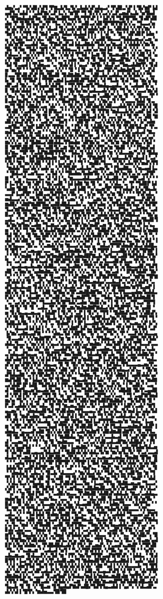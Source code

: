 ▟▅▞▃▞▝▜▞▟▊▞▟▜▝▛▇▃▙▜▃▜▞▃▙▟▞▟▚▟▄▃▞▝▛▟▉▃▚▛▐▝█▞▆▛▐▟▄▟▜▃▚▟▟▝▝▃▙▛▇▞▃▛▐▃▚▝▆▜▛▝▜▝▊▞▛▞▃▞▞▃▛▃▅▟▚▃▙▝▅▜▙▟▞▝█▜▅▟▄▟▟▜▅▝▉▟▅▞▙▟█▜▄▟▜▞▜▜▚▛▐▝▐▟▚▜▝▜▟▜▛▜▙▝▊▟▛▟▉▟▅▝▛▝▊▜▙▜▄▞▚▞▛▝▜▃▝▞▅▞▞▝▚▟▊▃▞▟▊▜▛▜▛▛▇▜▞▞▃▝▜▃▃▞▅▜▞▟▞▜▛▞▞▝▟▝▛▝▟▃▟▝▊▞▄▟▞▟▛▟▚▟▟▞▅▛▐▃▝▟▉▟▟▝▞▞▛▞▆▞▝▜▅▜▝▝▞▜▜▝▜▝▇▟▝▃▆▞▜▟▄▞▟▃▙▟▐▜▚▝▐▝▟▝▚▝▇▝▝▟▛▟▊▛▐▟▅▝▄▝▄▜▟▞▜▃▛▞▟▃▝▟▛▝▟▝▇▃▃▝▞▜▙▞▝▞▃▟▊▜▙▃▃▞▜▟▟▃▅▃▞▃▅▝▄▞▟▞▆▜▛▃▃▟▟▝▆▃▝▛▇▟▚▟▚▟▐▟▃▟▇▟▞▜▟▞▄▞▆▃▟▝▞▟▟▟▞▞▆▞▙▜▙▝▊▜▅▝▜▟▞▝▇▜▝▞▚▃▜▟▅▃▃▜▝▃▙▞▄▞▅▟▐▟▝▝█▞▚▝▞▞▃▝▄▃▝▞▛▟▃▃▚▝▚▞▞▞▛▜▝▝▅▝▝▞▟▞▟▝▛▜▟▝▐▃▆▝█▝▆▃▅▃▆▜▝▟▝▟█▝▟▝▄▞▛▝▇▛▐▜▛▞▝▃▄▝▉▞▜▝▝▃▚▟▅▝▇▞▜▝▉▝▇▟▝▟▆▃▟▛▇▞▝▞▅▟▜▝▅▜▟▝▊▃▄▟▐▝▛▟▅▃▄▝▃▝▉▟▞▟▐▝▄▃▞▝▇▜▙▝▟▃▛▃▞▜▅▃▟▟▇▜▚▝▊▟▅▝▅▞▛▝▝▝▆▜▜▞▚▃▄▝▞▞▝▝▉▝▐▝▊▃▆▝▟▃▞▜▛▞▚▟▆▟▆▜▃▞▝▃▛▟▊▃▃▜▛▟▊▟▚▛▐▜▄▜▙▟▊▝▉▟▇▟▇▞▚▃▝▟▉▃▙▞▃▟▟▃▚▞▙▜▟▞▞▝▜▃▙▝▉▝█▝▛▜▙▛▐▝▜▜▛▃▆▟▐▃▟▟▉▟▛▜▟▟▚▝▟▝▜▃▙▝▊▟▝▜▅▝▆▞▄▜▄▟▛▃▟▝▇▞▃▝▅▜▄▟▞▟▟▜▄▝▝▜▚▜▜▃▆▜▞▜▅▟▄▃▄▟▃▝▄▝▃▟▄▟▜▞▄▝▊▝▉▟▞▟▟▟▝▝▞▞▄▟▉▝▜▟▐▝█▞▙▞▅▞▄▟▃▃▟▞▞▜▚▝▜▝▅▝▞▃▃▞▆▞▟▞▅▃▚▝▆▝▟▝▚▃▙▞▄▟▞▝▊▃▞▝▅▝▆▃▟▃▆▝▃▟█▞▚▞▅▝▊▝▚▝█▃▃▝▛▝▊▃▙▞▆▟▜▃▚▜▄▜▚▞▝▝▞▜▙▟▜▜▄▝▊▜▃▞▝▞▆▞▃▜▝▝▛▃▃▃▜▟▟▝▊▃▅▞▜▝█▟▝▟▇▟▞▃▄▝▟▞▝▃▚▝▉▞▄▜▝▟▛▟▅▜▞▟▉▃▃▟▟▞▛▞▟▜▜▞▟▝█▝▊▟█▝▞▃▟▜▞▞▝▟▐▛▇▃▞▝▝▝▟▞▚▝▅▝▉▝▛▛▇▝▆▟▃▃▙▜▞▃▅▛▐▟▝▟▝▟▞▃▚▞▛▟▃▝▉▝█▝▃▞▙▟▝▝▅▜▃▟▉▜▃▟▐▞▙▝▃▃▚▟▝▝▉▝▛▃▝▟█▝▇▟▊▞▟▃▛▟▜▞▝▝▃▟▚▞▝▜▅▜▝▝▝▟▉▜▛▝▚▃▞▞▟▞▞▟▚▜▅▞▚▝▐▞▚▟▅▃▆▜▙▞▚▞▆▛▐▟▛▞▛▝▛▛▇▝▄▝▐▜▞▝▊▝▟▟█▞▆▝▜▝▉▝▛▟▉▜▟▃▛▝▛▃▅▟▜▃▆▞▛▜▞▃▆▝▝▝▅▟▐▝▟▞▞▜▛▞▅▟▝▝▉▝▉▝▜▞▟▃▅▜▞▃▟▃▟▝▇▃▞▞▄▝▇▜▟▞▙▞▜▟▟▞▞▟▇▟▞▞▛▞▞▜▚▞▛▃▟▝▝▞▞▟▛▃▚▜▙▜▝▞▃▞▄▞▆▞▞▞▃▝▟▝█▟▇▃▞▟▉▟▟▃▜▜▅▟▅▝▟▛▇▞▅▝▚▞▜▞▆▝▆▟▚▛▇▃▚▜▟▝▉▝▇▜▛▟█▟▊▝▇▃▚▟▊▜▞▃▆▝▇▞▅▝▊▟▛▞▟▜▚▞▆▝▇▟▊▝▞▝▐▜▅▟▚▟▉▞▆▃▝▜▛▝▛▃▙▛▇▟█▜▜▜▞▝▜▟▃▜▝▟▟▝▞▞▛▝▆▝▞▟▃▃▆▞▚▞▟▝█▟▄▟▆▜▚▟▆▝▐▟▜▟█▟▅▟▆▝▆▛▇▝▐▝▛▃▝▛▇▟▇▜▝▞▄▟▃▃▙▜▚▟▄▟▐▝▃▞▚▜▞▝▇▝▅▞▛▟█▝▝▟▐▝▐▃▞▃▛▞▝▜▝▝▅▟▉▞▜▃▃▝▚▜▞▃▙▞▛▞▅▟▚▜▜▝▆▟▟▞▜▃▞▟▞▞▄▟▞▃▝▞▚▜▜▟▛▃▟▃▙▞▚▃▅▞▙▝▐▜▄▟▇▃▝▞▅▃▄▟▐▃▝▝█▟▃▞▛▃▅▜▃▃▝▃▜▟▝▞▝▜▙▟▅▞▙▟▆▜▙▝▞▃▆▞▛▞▅▞▛▃▚▞▃▟▜▛▇▝▚▝▄▝▚▃▃▃▜▃▝▟▝▟▐▝▄▝▆▃▃▃▟▟▃▃▟▟▝▟▃▟▉▃▚▞▝▜▛▃▟▝▞▝▝▛▐▃▜▜▞▝▇▝▟▛▐▝▇▞▃▟▊▝▐▟▐▟▇▝▇▝▉▝▄▝▄▝▞▟▃▝▃▝▛▝▜▟▉▛▐▟▚▟▆▝█▟█▝▝▟▞▞▆▟▟▞▟▞▙▞▃▟▐▟█▝▚▞▄▃▅▜▛▝▛▜▚▟▄▛▐▞▄▜▙▃▙▃▃▛▐▃▟▜▛▝▐▟▊▃▄▜▟▜▜▃▚▜▙▝▃▝▐▞▅▝▜▞▚▞▆▝█▞▝▝▝▝▛▟▚▟▃▝▅▟▃▃▞▃▚▝▜▞▙▞▙▞▙▝▊▜▝▃▅▞▝▟▝▝▝▃▆▞▆▝▇▝▄▞▝▟▛▜▃▃▛▟▛▟▆▟▉▞▝▟▇▛▇▟█▜▙▞▄▟▉▟█▟▃▃▙▞▃▝▇▜▚▟▅▝▄▜▜▟▟▜▙▜▄▞▚▜▟▜▛▜▃▞▆▛▇▟▄▞▜▃▞▜▜▝▉▜▃▞▜▞▄▃▄▞▟▞▙▞▆▞▝▟▃▃▛▜▅▝▄▟▆▜▄▝▃▟▉▃▞▝▊▝▊▝▅▞▅▝▊▟▝▜▝▝█▛▐▜▜▞▙▜▚▞▚▟▟▞▟▞▅▜▛▟█▟▃▞▝▝▇▞▄▃▟▃▝▝▜▃▛▛▇▞▃▝▆▜▝▞▄▜▃▜▞▛▐▝▞▃▆▜▚▞▜▝▜▜▝▟▆▟▃▟▄▜▙▟▊▜▜▞▆▞▆▜▅▞▃▟▅▝▜▃▆▃▞▃▄▜▞▜▛▞▆▞▅▟▛▃▅▝▊▝▆▟▚▃▟▃▚▛▐▃▚▃▅▝▚▜▞▝▜▝▇▞▜▞▟▃▙▛▇▟▚▟▇▞▃▜▚▜▚▝▜▟█▟▚▞▝▟█▞▚▜▅▟▐▞▅▟▇▜▟▝▉▞▄▝█▝▇▃▜▟▛▞▟▝▛▜▞▞▄▃▞▞▟▞▙▟▊▞▛▝▅▝▛▟▐▜▄▃▝▃▜▝▚▝▟▟▝▟▞▟▇▝▄▝▜▞▚▃▝▃▛▃▚▃▞▞▞▃▜▟▜▝▐▝▃▝▛▃▙▟▃▜▃▝▆▞▄▜▟▝▐▞▅▜▄▃▃▝█▞▃▝▞▃▆▟▞▞▆▝▇▃▃▞▄▜▄▞▄▝▚▟▃▞▛▜▛▟▅▟▛▟▃▞▟▟█▃▜▝█▜▝▃▞▃▅▃▄▞▃▃▝▜▙▝▃▟▅▟▇▞▆▝▃▜▝▜▛▛▐▃▃▟█▞▞▟▜▞▜▛▇▛▐▞▝▝▛▞▅▟▆▝▐▜▄▞▆▜▅▟█▜▟▟▚▟▅▟█▛▇▃▙▝▆▜▄▞▃▟▊▜▟▜▟▟▃▜▜▞▜▃▝▃▞▃▛▝▊▜▚▃▟▝▊▟▛▟▛▜▞▟▉▝▇▞▞▃▛▃▜▃▃▟▊▟▜▃▄▝▛▞▙▝▝▜▝▝▄▃▟▃▄▃▙▃▆▞▟▟█▃▝▃▃▜▃▟▇▞▝▜▛▞▃▜▟▜▄▞▙▝▄▜▙▃▃▟▊▞▜▟▜▟█▝▃▜▅▞▅▝▄▟▆▟▆▃▜▞▝▜▜▟▚▝▞▞▃▝▇▝▄▝▅▞▃▟▝▝▐▛▇▜▟▟▛▝▇▞▚▞▝▝▞▝▃▞▙▝▇▃▛▝▊▃▄▜▚▝▝▟▚▟▆▟▜▝▄▛▇▟▜▜▙▞▄▃▞▝▆▛▇▝▜▛▇▃▛▟▟▞▟▝▉▝▃▟▚▝▆▜▅▃▛▝▐▞▆▝▛▟▆▃▅▟▄▞▃▃▙▃▛▃▚▞▛▞▟▟▜▝▃▟▜▃▙▃▙▃▅▝▊▟▞▞▞▝▟▝▞▟▃▟▞▃▛▝▆▝▊▝▚▞▟▝█▜▙▟▅▞▆▜▜▃▅▛▐▟▊▞▙▝▆▝▜▃▙▝▐▟█▝▆▜▙▞▄▜▛▃▆▟█▟▇▜▅▝▞▃▜▃▜▜▃▃▄▟▅▞▙▟▟▃▛▟▞▝▟▝▝▟▄▟▛▃▚▞▚▟▊▞▚▃▜▃▆▟▛▜▞▜▃▝▜▟▄▝▅▟▟▜▅▜▟▟▆▟▊▜▝▃▝▃▞▟▚▞▅▞▝▜▃▃▙▞▙▜▛▜▟▞▃▟▅▝▅▟▊▞▅▝▐▝▊▝▞▃▞▜▚▃▞▜▛▜▙▝▊▜▞▝▊▝▊▝▃▟▃▝▛▝▄▜▛▃▆▞▆▟▆▟▇▛▇▟▃▞▟▞▜▟▛▜▚▝▆▝▄▟▊▝▅▝▊▞▙▃▄▃▅▃▄▝▐▟▟▛▐▝▊▞▚▝▃▛▐▝▊▞▚▝▜▜▝▝█▟▇▟▚▟▅▝▞▟▉▟▚▞▞▝█▝▉▝▆▝▐▞▟▝█▃▙▝▊▞▆▛▐▜▛▟▐▝▆▜▛▟▃▞▆▞▚▜▙▟▅▞▝▜▜▝▜▝▜▟█▃▙▜▙▝▝▞▝▞▜▝▃▝▉▟▅▛▐▝▐▛▐▃▃▟▆▜▞▟▟▜▝▃▝▞▚▃▅▃▚▛▐▞▚▞▝▝▟▃▃▟▐▟▐▟▐▝▄▝▃▝▞▃▞▟▇▛▐▟▚▃▜▟▅▜▅▃▄▝▛▟▝▛▐▃▜▜▟▝▃▛▐▞▆▞▃▟▆▃▄▛▇▝▝▝▝▟▅▃▜▟▝▟█▜▄▝▜▞▚▝▚▞▜▞▚▝▛▝▃▃▛▟▞▟▃▃▄▝▊▃▃▟▞▝▞▞▆▟▇▜▛▞▚▝▆▝▆▝▝▝▞▝▆▝▃▜▜▟▅▃▞▝▄▝▄▟▛▜▄▜▚▜▟▞▟▟▃▜▃▃▚▝▅▞▞▟▝▞▄▃▞▟▃▃▞▟▉▞▃▞▅▟▆▞▝▟▄▜▟▛▐▞▟▝▛▜▃▃▛▃▃▝▃▝▉▝▚▝▇▞▟▞▝▟▞▝▃▃▟▟▜▞▝▟▝▜▅▟▛▃▄▟▅▃▜▃▙▜▜▟▜▟▊▃▚▃▙▃▚▟▄▃▟▜▄▃▄▝▜▝█▟▜▜▞▜▅▞▙▟▊▝▐▟▃▟▄▜▛▃▙▝▜▟▝▃▙▞▟▟▇▞▆▝▟▟▚▟▅▜▜▝▉▝▞▟▐▟▐▜▟▃▆▃▟▜▚▞▆▟█▃▄▛▐▃▛▟▜▟█▞▄▜▛▃▝▝▅▟▃▟▚▞▄▞▟▜▛▞▛▟▝▟▄▃▄▝▉▝▊▝▉▞▚▞▅▟▞▜▄▝▐▟▜▟▃▜▜▃▃▃▄▃▅▞▛▃▚▃▚▜▃▝▛▞▚▝▅▞▟▟▆▞▝▟▇▝▄▛▐▝▄▟▐▟▇▝▞▞▆▜▚▟▄▃▞▟▚▃▝▝█▞▆▟▜▟▄▟▇▝▃▜▚▜▛▟▅▜▝▞▜▞▟▞▝▝▆▟▆▃▜▃▝▝▛▟▝▟▇▟▐▝▄▟▊▟▟▞▄▞▆▟▜▟▉▝▆▝▐▟▄▞▆▝▛▝▊▜▅▟▝▜▄▃▟▞▜▝▐▟▞▝▛▃▞▝▚▜▄▃▛▞▄▝▆▟▇▃▞▟▟▛▐▛▐▟█▝▜▟▜▟▟▝▐▜▚▃▜▟▇▝█▜▜▝▇▞▚▃▛▞▙▝▐▝▚▟▊▞▝▃▄▝▟▝▜▟▇▜▄▃▅▜▄▃▟▞▙▞▜▝▃▝▟▝▅▞▜▟▉▞▚▟▞▞▞▞▝▟█▟▉▝█▞▛▃▄▟█▟▝▞▛▟▐▜▞▝▛▃▞▜▜▝▊▝▅▝▄▞▜▃▃▝▉▃▞▜▛▜▃▞▞▃▄▝▝▜▝▃▄▛▇▜▅▟▆▞▅▝▜▞▚▝▞▃▛▝▆▜▜▞▆▞▆▜▅▜▝▟▉▞▅▟▜▟▉▛▇▟▇▟▚▝▜▞▙▛▇▝█▝▛▃▛▃▟▟▞▞▙▞▚▟▃▝▉▝▜▝▆▃▅▃▜▟▞▃▜▞▝▃▙▟▉▜▞▝▐▟▛▞▃▟▞▝▇▜▄▃▅▞▚▝▝▟▅▟▄▟▊▜▟▝▛▟▊▟▅▞▜▜▃▃▄▃▚▛▐▃▚▞▙▃▜▞▅▟▐▃▚▟▄▜▟▟▊▝▊▝▆▟▚▟▅▞▜▃▅▞▚▝▟▃▛▟▐▝▉▞▚▃▙▝▜▝▞▜▞▃▟▟▃▟▃▜▃▜▝▃▄▝▝▟▜▝▐▝▇▜▞▟▃▟▄▝▄▞▄▟▛▝▇▜▅▝▇▟▐▃▛▜▜▜▙▃▅▞▆▝▅▟▄▝▐▃▄▝▆▝▄▜▛▃▛▟▚▝▃▃▃▜▄▟▝▜▜▞▟▝▊▟▉▟█▝▚▃▚▛▐▜▄▟▃▃▅▟▆▟▚▟▟▛▐▟▅▟▃▝▄▃▃▟▚▟▇▝▉▞▞▟▞▟▉▜▞▃▟▞▆▟▆▜▝▟▉▟▆▟▊▟▇▜▚▝▊▃▜▜▃▝▜▝█▞▜▞▙▞▞▞▆▝█▝▐▝▇▟█▟▄▝▆▞▚▜▞▃▞▞▃▃▙▃▟▝▜▝▄▟▚▜▛▝█▜▟▝▃▃▅▞▜▝▝▜▝▝▆▝▉▝▅▟▆▃▃▝▜▝▃▞▃▞▞▟▊▃▟▃▟▛▇▞▟▟█▟▚▝▐▜▜▞▄▜▄▟▜▟▝▝▝▃▞▟▝▜▝▟▇▝▐▃▆▟▇▞▝▝▆▟▚▞▟▃▆▝▄▟▄▜▜▟▅▜▟▃▅▜▝▟▞▜▚▟▊▃▄▃▄▜▟▃▙▟▝▝█▟▊▟▞▟▞▟▟▃▜▞▆▝▆▞▅▜▃▜▞▝▛▃▞▃▃▟▟▃▙▞▛▃▆▟▝▟▐▟▞▟▛▟█▞▚▞▛▟▄▝▞▃▞▃▚▃▅▃▟▃▅▟▃▜▅▟▇▝█▜▅▝█▝▝▝▃▟▄▜▜▜▚▟▝▞▜▛▐▜▛▜▛▝▞▜▜▛▐▝█▟▝▟█▃▞▝▟▜▞▟▟▞▚▞▟▞▅▛▐▟▟▞▙▞▃▟▛▟▟▜▛▃▆▝▉▝▝▃▛▝▝▝▆▟▚▃▝▝▇▟▚▝▇▝▄▟▟▞▞▟▛▝▄▝▊▝▝▟▅▟▄▜▝▃▙▃▚▝▉▃▙▝▟▃▃▃▞▝▆▞▟▃▞▟▞▝▜▟▚▃▜▃▚▟▊▜▅▝▆▝▜▜▚▜▝▞▞▜▞▜▞▟▊▝▊▃▚▟▊▝▜▝▊▞▟▟▝▜▙▞▆▞▅▝▜▞▝▜▞▝▆▟▛▝▝▟▟▝▞▟▃▜▃▞▞▜▄▟▄▝▊▝▚▃▛▟▉▟▜▃▃▜▅▝▐▃▄▞▜▜▄▝█▟▇▃▅▃▅▝▜▃▃▞▞▟▜▝▃▝▄▟▝▜▞▜▟▜▟▝▄▜▝▃▆▜▄▃▚▟█▟▆▟▉▃▄▜▞▞▆▜▃▟▛▝▛▞▟▃▞▝▚▞▝▝▆▝█▟▐▜▟▝▚▝▃▟▉▞▅▃▃▝▛▟▇▟█▝▟▟▉▟▚▟▟▃▙▝▇▃▞▃▟▟▄▃▅▟▅▜▄▜▝▟▊▞▚▃▆▞▙▃▝▃▃▝▛▝▜▝▃▝▟▃▚▟▉▝▊▃▙▟▞▞▟▝▊▞▅▜▙▝▉▟▝▝█▝▟▞▃▝▄▜▃▃▅▞▟▞▄▜▄▝▟▃▄▟▊▜▟▞▝▝▐▟▆▞▜▃▃▝▟▞▛▜▄▝▝▜▃▜▛▃▜▝▛▜▟▃▞▃▟▜▞▟▇▞▜▜▞▝▆▝▄▃▚▜▜▞▜▟▅▜▞▟▉▃▃▃▚▜▚▃▃▃▟▃▝▞▝▝▜▟▐▟▟▝▉▟▅▞▙▟█▝▜▞▚▃▝▜▄▝▛▜▚▝▃▟▟▟▝▜▃▃▄▞▃▛▇▜▃▜▅▜▟▃▝▟▇▝▟▞▄▜▃▟▚▜▟▟▝▟▛▜▅▃▙▝▆▃▙▞▙▜▝▟▄▝▚▟▊▃▞▛▇▟▄▞▃▜▃▝▅▟▝▞▟▜▙▟█▝▃▟▊▝▉▟▜▜▙▃▝▜▅▞▙▜▄▜▄▃▟▟▞▃▛▝▛▃▞▝▃▝▊▟▞▃▙▞▃▃▝▜▅▟▞▟▝▜▝▟▊▝▐▞▜▝▃▞▃▟▛▞▚▝▃▟▛▟▝▛▇▝▞▃▛▃▛▝▆▜▚▝▉▜▄▃▙▞▞▞▅▝▃▜▅▟▝▟▜▟▟▞▄▟▚▝▟▃▃▝▊▜▚▝▚▃▝▜▞▟█▞▚▝█▜▝▛▇▜▅▞▛▟▊▟▟▞▝▝▚▟▜▃▚▞▄▝▟▞▆▃▝▜▜▝▅▃▚▃▚▝█▃▚▝▊▃▅▞▄▟▊▛▐▞▙▞▟▟▆▞▄▝▛▟█▟█▟▃▟▞▛▐▜▞▃▛▃▅▟▚▝▞▃▄▟▚▃▆▟▛▝▞▜▛▟▊▝▜▃▝▞▚▃▆▃▆▝▝▃▟▃▟▝▅▜▝▝▚▞▞▜▛▟▜▜▚▝▞▜▙▝▅▝▚▝▉▝▝▝▅▜▚▃▙▃▆▃▄▝▊▟▃▃▛▞▃▜▟▝▆▝▐▜▚▝▆▞▙▞▜▜▛▃▄▛▇▜▛▟▚▝▐▟▟▃▝▝▊▟▉▜▜▝▐▃▞▜▞▟▚▟▝▞▛▃▙▟▊▃▆▞▜▝▇▟▅▟▉▜▛▟▃▟▃▟▇▟▐▝▄▟▞▝▟▟▐▝▞▟▝▟▅▜▜▟▝▜▄▜▝▛▐▝▉▟▞▟▞▟▐▞▟▞▝▟▇▝▚▟▐▝▞▞▟▃▃▃▙▝▜▝█▜▟▞▝▟▞▃▛▃▞▟▛▃▟▃▛▞▚▝▟▞▞▟▝▝▐▟▊▃▜▃▄▃▛▟▜▝▟▝▛▝▄▝▟▞▜▜▛▟▇▟▆▟▐▞▄▝▃▃▟▝▊▃▆▜▅▛▐▞▙▟▄▞▆▟▐▞▆▟▅▃▆▟▊▟▆▝▇▜▜▞▄▞▃▞▚▜▜▞▝▜▅▝▚▟▊▃▟▞▝▟▜▟▞▞▝▃▆▝▐▞▛▟█▞▆▃▅▟▛▜▟▜▟▟▊▟█▃▟▞▟▜▄▃▙▝▊▝▊▝▞▝█▃▅▝▊▜▄▟▄▛▇▟▚▟█▞▜▟▜▜▄▃▟▟▐▝▄▞▚▝▞▟▃▟▛▃▟▞▞▟▐▝█▜▚▝▆▟▅▃▃▜▉▜▉
